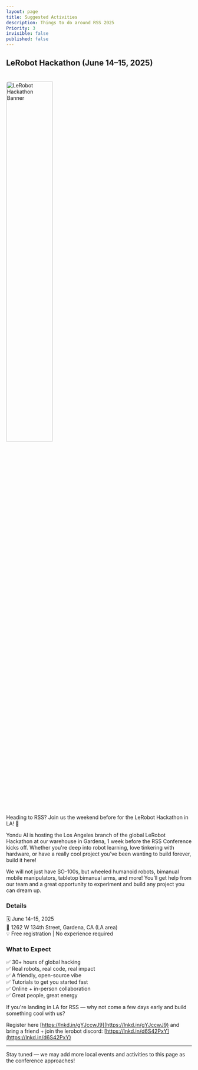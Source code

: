 ```yaml
---
layout: page
title: Suggested Activities
description: Things to do around RSS 2025
Priority: 3
invisible: false
published: false
---
```


## LeRobot Hackathon (June 14–15, 2025)

<img src="{{site.baseurl}}/images/local2025/lerobot_hackathon_graphic.jpeg" alt="LeRobot Hackathon Banner" style="width: 50%; margin: 20px 0; border-radius: 8px;" />

Heading to RSS? Join us the weekend before for the LeRobot Hackathon in LA! 🤖

Yondu AI is hosting the Los Angeles branch of the global LeRobot Hackathon at our warehouse in Gardena, 1 week before the RSS Conference kicks off. Whether you're deep into robot learning, love tinkering with hardware, or have a really cool project you’ve been wanting to build forever, build it here!

We will not just have SO-100s, but wheeled humanoid robots, bimanual mobile manipulators, tabletop bimanual arms, and more! You’ll get help from our team and a great opportunity to experiment and build any project you can dream up.

### Details

🗓 June 14–15, 2025  
📍 1262 W 134th Street, Gardena, CA (LA area)  
💡 Free registration | No experience required  

### What to Expect

✅ 30+ hours of global hacking  
✅ Real robots, real code, real impact  
✅ A friendly, open-source vibe  
✅ Tutorials to get you started fast  
✅ Online + in-person collaboration  
✅ Great people, great energy  


If you're landing in LA for RSS — why not come a few days early and build something cool with us?

Register here [https://lnkd.in/gYJccwJ9](https://lnkd.in/gYJccwJ9) and bring a friend + join the lerobot discord: [https://lnkd.in/d6S42PxY](https://lnkd.in/d6S42PxY)

---

Stay tuned — we may add more local events and activities to this page as the conference approaches!
